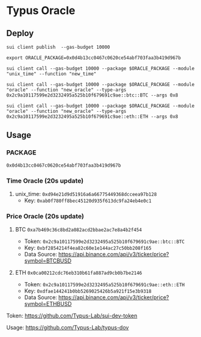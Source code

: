 # Typus Oracle

## Deploy

`sui client publish  --gas-budget 10000`

`export ORACLE_PACKAGE=0x0d4b13cc0467c0620ce54abf703faa3b419d967b`

`sui client call --gas-budget 10000 --package $ORACLE_PACKAGE --module "unix_time" --function "new_time"`

`sui client call --gas-budget 10000 --package $ORACLE_PACKAGE --module "oracle" --function "new_oracle" --type-args  0x2c9a10117599e2d3232495a525b10f679691c9ae::btc::BTC --args 0x8`

`sui client call --gas-budget 10000 --package $ORACLE_PACKAGE --module "oracle" --function "new_oracle" --type-args  0x2c9a10117599e2d3232495a525b10f679691c9ae::eth::ETH --args 0x8`

## Usage

### PACKAGE
`0x0d4b13cc0467c0620ce54abf703faa3b419d967b`

### Time Oracle (20s update)

1. unix_time: `0xd94e21d9d51916a6a66775449368dcceea97b128`
   * Key: `0xab0f780ff8bec45120d935f613dc9fa24eb4e0c1`

### Price Oracle (20s update)

1. BTC `0xa7b469c36c8bd2a082acd2bbae2ac7e8a4b2f454`
    * Token: `0x2c9a10117599e2d3232495a525b10f679691c9ae::btc::BTC`
    * Key: `0xbf2854214f4ea82c60e1e144ac27c50bb208f165`
    * Data Source: https://api.binance.com/api/v3/ticker/price?symbol=BTCBUSD 


2. ETH `0x0ca00212cdc76eb310b61fa887ad9cb0b7be2146`
    * Token: `0x2c9a10117599e2d3232495a525b10f679691c9ae::eth::ETH`
    * Key: `0xdfae144241b0bb5269025426b5a921f15e3b9318`
    * Data Source: https://api.binance.com/api/v3/ticker/price?symbol=ETHBUSD 

Token: https://github.com/Typus-Lab/sui-dev-token

Usage: https://github.com/Typus-Lab/typus-dov

<!-- ## Supra Oracle
https://supraoracles.com

`sui client call --gas-budget 10000 --package $PACKAGE --module "supra" --function "retrieve_price" --args 0xc40820e20346809f11f0bd04e954792f897a84d0 btc_usdt` -->
